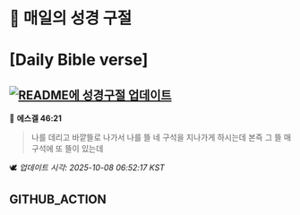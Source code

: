 # 🙏 매일의 성경 구절
# [Daily Bible verse]
## [![README에 성경구절 업데이트](https://github.com/DONGSUKA/first_test/actions/workflows/update-readme-bible.yml/badge.svg)](https://github.com/DONGSUKA/first_test/actions/workflows/update-readme-bible.yml)
<!-- START_BIBLE_VERSE -->
📖 **에스겔 46:21**
> 나를 데리고 바깥뜰로 나가서 나를 뜰 네 구석을 지나가게 하시는데 본즉 그 뜰 매 구석에 또 뜰이 있는데

🕊️ _업데이트 시각: 2025-10-08 06:52:17 KST_
  <!-- END_BIBLE_VERSE -->
## GITHUB_ACTION

